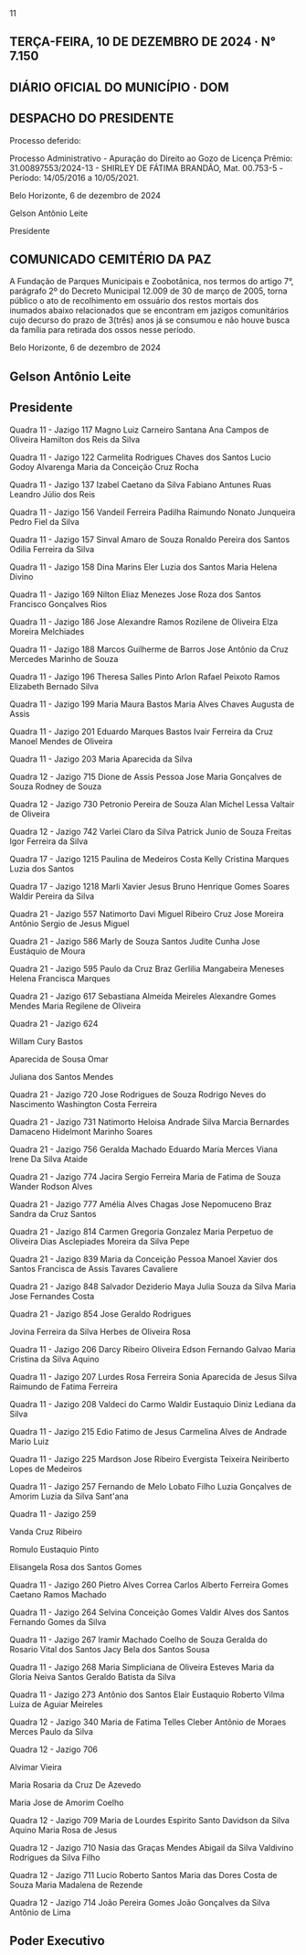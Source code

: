 <!-- image -->

11

## TERÇA-FEIRA, 10 DE DEZEMBRO DE 2024 · N° 7.150

## DIÁRIO OFICIAL DO MUNICÍPIO · DOM

## DESPACHO DO PRESIDENTE

Processo deferido:

Processo Administrativo - Apuração do Direito ao Gozo de Licença Prêmio: 31.00897553/2024-13 - SHIRLEY DE FÁTIMA BRANDÃO, Mat. 00.753-5 -Período: 14/05/2016 a 10/05/2021.

Belo Horizonte, 6 de dezembro de 2024

Gelson Antônio Leite

Presidente

## COMUNICADO CEMITÉRIO DA PAZ

A Fundação de Parques Municipais e Zoobotânica, nos  termos  do  artigo  7°,  parágrafo  2º  do  Decreto Municipal 12.009 de 30 de março de 2005, torna público o  ato  de  recolhimento  em  ossuário  dos  restos  mortais dos inumados abaixo relacionados que se encontram em jazigos comunitários cujo decurso do prazo de 3(três) anos já se consumou e não houve busca da família para retirada dos ossos nesse período.

Belo Horizonte, 6 de dezembro de 2024

## Gelson Antônio Leite

## Presidente

Quadra 11 - Jazigo 117 Magno Luiz Carneiro Santana Ana Campos de Oliveira Hamilton dos Reis da Silva

Quadra 11 - Jazigo 122 Carmelita Rodrigues Chaves dos Santos Lucio Godoy Alvarenga Maria da Conceição Cruz Rocha

Quadra 11 - Jazigo 137 Izabel Caetano da Silva Fabiano Antunes Ruas Leandro Júlio dos Reis

Quadra 11 - Jazigo 156 Vandeil Ferreira Padilha Raimundo Nonato Junqueira Pedro Fiel da Silva

Quadra 11 - Jazigo 157 Sinval Amaro de Souza Ronaldo Pereira dos Santos Odilia Ferreira da Silva

Quadra 11 - Jazigo 158 Dina Marins Eler Luzia dos Santos Maria Helena Divino

Quadra 11 - Jazigo 169 Nilton Eliaz Menezes Jose Roza dos Santos Francisco Gonçalves Rios

Quadra 11 - Jazigo 186 Jose Alexandre Ramos Rozilene de Oliveira Elza Moreira Melchiades

Quadra 11 - Jazigo 188 Marcos Guilherme de Barros Jose Antônio da Cruz Mercedes Marinho de Souza

Quadra 11 - Jazigo 196 Theresa Salles Pinto Arlon Rafael Peixoto Ramos Elizabeth Bernado Silva

Quadra 11 - Jazigo 199 Maria Maura Bastos Maria Alves Chaves Augusta de Assis

Quadra 11 - Jazigo 201 Eduardo Marques Bastos Ivair Ferreira da Cruz Manoel Mendes de Oliveira

Quadra 11 - Jazigo 203 Maria Aparecida da Silva

Quadra 12 - Jazigo 715 Dione de Assis Pessoa Jose Maria Gonçalves de Souza Rodney de Souza

Quadra 12 - Jazigo 730 Petronio Pereira de Souza Alan Michel Lessa Valtair de Oliveira

Quadra 12 - Jazigo 742 Varlei Claro da Silva Patrick Junio de Souza Freitas Igor Ferreira da Silva

Quadra 17 - Jazigo 1215 Paulina de Medeiros Costa Kelly Cristina Marques Luzia dos Santos

Quadra 17 - Jazigo 1218 Marli Xavier Jesus Bruno Henrique Gomes Soares Waldir Pereira da Silva

Quadra 21 - Jazigo 557 Natimorto Davi Miguel Ribeiro Cruz Jose Moreira Antônio Sergio de Jesus Miguel

Quadra 21 - Jazigo 586 Marly de Souza Santos Judite Cunha Jose Eustáquio de Moura

Quadra 21 - Jazigo 595 Paulo da Cruz Braz Gerlilia Mangabeira Meneses Helena Francisca Marques

Quadra 21 - Jazigo 617 Sebastiana Almeida Meireles Alexandre Gomes Mendes Maria Regilene de Oliveira

Quadra 21 - Jazigo 624

Willam Cury Bastos

Aparecida de Sousa Omar

Juliana dos Santos Mendes

Quadra 21 - Jazigo 720 Jose Rodrigues de Souza Rodrigo Neves do Nascimento Washington Costa Ferreira

Quadra 21 - Jazigo 731 Natimorto Heloisa Andrade Silva Marcia Bernardes Damaceno Hidelmont Marinho Soares

Quadra 21 - Jazigo 756 Geralda Machado Eduardo Maria Merces Viana Irene Da Silva Ataide

Quadra 21 - Jazigo 774 Jacira Sergio Ferreira Maria de Fatima de Souza Wander Rodson Alves

Quadra 21 - Jazigo 777 Amélia Alves Chagas Jose Nepomuceno Braz Sandra da Cruz Santos

Quadra 21 - Jazigo 814 Carmen Gregoria Gonzalez Maria Perpetuo de Oliveira Dias Asclepiades Moreira da Silva Pepe

Quadra 21 - Jazigo 839 Maria da Conceição Pessoa Manoel Xavier dos Santos Francisca de Assis Tavares Cavaliere

Quadra 21 - Jazigo 848 Salvador Deziderio Maya Julia Souza da Silva Maria Jose Fernandes Costa

Quadra 21 - Jazigo 854 Jose Geraldo Rodrigues

Jovina Ferreira da Silva Herbes de Oliveira Rosa

Quadra 11 - Jazigo 206 Darcy Ribeiro Oliveira Edson Fernando Galvao Maria Cristina da Silva Aquino

Quadra 11 - Jazigo 207 Lurdes Rosa Ferreira Sonia Aparecida de Jesus Silva Raimundo de Fatima Ferreira

Quadra 11 - Jazigo 208 Valdeci do Carmo Waldir Eustaquio Diniz Lediana da Silva

Quadra 11 - Jazigo 215 Edio Fatimo de Jesus Carmelina Alves de Andrade Mario Luiz

Quadra 11 - Jazigo 225 Mardson Jose Ribeiro Evergista Teixeira Neiriberto Lopes de Medeiros

Quadra 11 - Jazigo 257 Fernando de Melo Lobato Filho Luzia Gonçalves de Amorim Luzia da Silva Sant'ana

Quadra 11 - Jazigo 259

Vanda Cruz Ribeiro

Romulo Eustaquio Pinto

Elisangela Rosa dos Santos Gomes

Quadra 11 - Jazigo 260 Pietro Alves Correa Carlos Alberto Ferreira Gomes Caetano Ramos Machado

Quadra 11 - Jazigo 264 Selvina Conceição Gomes Valdir Alves dos Santos Fernando Gomes da Silva

Quadra 11 - Jazigo 267 Iramir Machado Coelho de Souza Geralda do Rosario Vital dos Santos Jacy Bela dos Santos Sousa

Quadra 11 - Jazigo 268 Maria Simpliciana de Oliveira Esteves Maria da Gloria Neiva Santos Geraldo Batista da Silva

Quadra 11 - Jazigo 273 Antônio dos Santos Elair Eustaquio Roberto Vilma Luiza de Aguiar Meireles

Quadra 12 - Jazigo 340 Maria de Fatima Telles Cleber Antônio de Moraes Merces Paulo da Silva

Quadra 12 - Jazigo 706

Alvimar Vieira

Maria Rosaria da Cruz De Azevedo

Maria Jose de Amorim Coelho

Quadra 12 - Jazigo 709 Maria de Lourdes Espirito Santo Davidson da Silva Aquino Maria Rosa de Jesus

Quadra 12 - Jazigo 710 Nasia das Graças Mendes Abigail da Silva Valdivino Rodrigues da Silva Filho

Quadra 12 - Jazigo 711 Lucio Roberto Santos Maria das Dores Costa de Souza Maria Madalena de Rezende

Quadra 12 - Jazigo 714 João Pereira Gomes João Gonçalves da Silva Antônio de Lima

## Poder Executivo

<!-- image -->